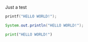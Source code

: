 Just a test

``` c
printf("HELLO WORLD!");
```

``` java
System.out.println("HELLO WORLD!");
```

``` python
print("HELLO WORLD!")
